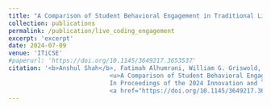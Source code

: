 ```yaml
---
title: "A Comparison of Student Behavioral Engagement in Traditional Live Coding and Active Live Coding Lectures"
collection: publications
permalink: /publication/live_coding_engagement
excerpt: 'excerpt'
date: 2024-07-09
venue: 'ITiCSE'
#paperurl: 'https://doi.org/10.1145/3649217.3653537'
citation: '<b>Anshul Shah</b>, Fatimah Alhumrani, William G. Griswold, Leo Porter, and Adalbert Gerald Soosai Raj. 2024. 
                            <u>A Comparison of Student Behavioral Engagement in Traditional Live Coding and Active Live Coding Lectures</u>. 
                            In Proceedings of the 2024 Innovation and Technology in Computer Science Education V. 1 (ITiCSE 2024), July 8–10, 2024, Milan, Italy. ACM, New York, NY, USA, 7 pages.  
                            <a href="https://doi.org/10.1145/3649217.3653537">https://doi.org/10.1145/3649217.3653537</a>'
---
```


